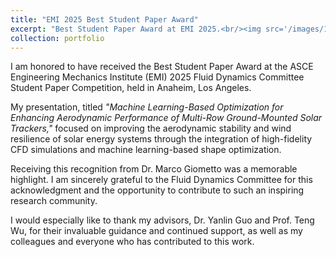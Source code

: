 ```yaml
---
title: "EMI 2025 Best Student Paper Award"
excerpt: "Best Student Paper Award at EMI 2025.<br/><img src='/images/1749057868071.jpeg'>"
collection: portfolio
---
```


I am honored to have received the Best Student Paper Award at the ASCE Engineering Mechanics Institute (EMI) 2025 Fluid Dynamics Committee Student Paper Competition, held in Anaheim, Los Angeles.

My presentation, titled *"Machine Learning-Based Optimization for Enhancing Aerodynamic Performance of Multi-Row Ground-Mounted Solar Trackers,"* focused on improving the aerodynamic stability and wind resilience of solar energy systems through the integration of high-fidelity CFD simulations and machine learning-based shape optimization.

Receiving this recognition from Dr. Marco Giometto was a memorable highlight. I am sincerely grateful to the Fluid Dynamics Committee for this acknowledgment and the opportunity to contribute to such an inspiring research community.

I would especially like to thank my advisors, Dr. Yanlin Guo and Prof. Teng Wu, for their invaluable guidance and continued support, as well as my colleagues and everyone who has contributed to this work.
